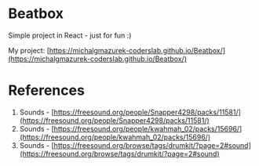 # Beatbox

Simple project in React - just for fun :)

My project: [https://michalgmazurek-coderslab.github.io/Beatbox/](https://michalgmazurek-coderslab.github.io/Beatbox/)


# References
1.  Sounds - [https://freesound.org/people/Snapper4298/packs/11581/](https://freesound.org/people/Snapper4298/packs/11581/)
2.  Sounds - [https://freesound.org/people/kwahmah_02/packs/15696/](https://freesound.org/people/kwahmah_02/packs/15696/)
3.  Sounds - [https://freesound.org/browse/tags/drumkit/?page=2#sound](https://freesound.org/browse/tags/drumkit/?page=2#sound)


